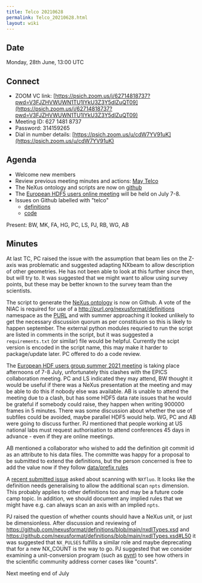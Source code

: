 ```yaml
---
title: Telco 20210628
permalink: Telco_20210628.html
layout: wiki
---
```


Date
----

Monday, 28th June, 13:00 UTC

<!-- end of autogeneration -->

Connect
-------
* ZOOM VC link: [https://psich.zoom.us/j/62714818737?pwd=V3FJZHVWUWN1TU1IYkU3Z3Y5dlZuQT09](https://psich.zoom.us/j/62714818737?pwd=V3FJZHVWUWN1TU1IYkU3Z3Y5dlZuQT09)
* Meeting ID:   627 1481 8737
* Password:     314159265
* Dial in number details: [https://psich.zoom.us/u/cdW7YV91uK](https://psich.zoom.us/u/cdW7YV91uK)


Agenda
------
   * Welcome new members
   * Review previous meeting minutes and actions: [May Telco](Telco_20210505.md)
   * The NeXus ontology and scripts are now on [github](https://github.com/nexusformat/NeXusOntology)
   * The [European HDF5 users online meeting](https://www.hdfgroup.org/hug/europeanhug21/) will be held on July 7-8.
   * Issues on Github labelled with "telco"
     * [definitions](https://github.com/nexusformat/definitions/issues?q=is%3Aopen+is%3Aissue+label%3Atelco)
     * [code](https://github.com/nexusformat/code/issues?q=is%3Aopen+is%3Aissue+label%3Atelco)

Present: BW, MK, FA, HG, PC, LS, PJ, RB, WG, AB

Minutes
-------

At last TC, PC raised the issue with the assumption that beam lies on the Z-axis was problematic and suggested adapting NXbeam to allow description of other geometries. He has not been able to look at this further since then, but will try to. It was suggested that we might want to allow using survey points, but these may be better known to the survey team than the scientists.  

The script to generate the [NeXus ontology](https://github.com/nexusformat/NeXusOntology) is now on Github. A vote of the NIAC is required for use of a   http://purl.org/nexusformat/definitions namespace as the [PURL](https://en.wikipedia.org/wiki/Persistent_uniform_resource_locator) and with summer approaching it looked unlikely to get the necessary discussion quorum as per constitiuion so this is likely to happen september. The external python modules requried to run the script are listed in comments in the script, but it was suggested a `requirements.txt` (or similar) file would be helpful. Currently the scipt version is encoded in the script name, this may make it harder to package/update later. PC offered to do a code review. 

The [European HDF users group summer 2021 meeting](https://www.hdfgroup.org/hug/europeanhug21/) is taking place afternoons of 7-8 July, unfortunately this clashes with the EPICS collaboration meeting. PC and LS indicated they may attend, BW thought it would be useful if there was a NeXus presentation at the meeting and may be able to do this if nobody else was available. AB is unable to attend the meeting due to a clash, but has some HDF5 data rate issues that he would be grateful if somebody could raise, they happen when writing 900000 frames in 5 minutes. There was some discussion about whether the use of subfiles could be avoided, maybe parallel HDF5 would help. WG, PC and AB were going to discuss further. PJ mentioned that people working at US national labs must request authorisation to attend conferences 45 days in advance - even if they are online meetings.

AB mentioned a collaborator who wished to add the definition git commit id as an attribute to his data files. The committe was happy for a proposal to be submitted to extend the definitions, but the person concerned is free to add the value now if they follow [data/prefix rules](https://manual.nexusformat.org/datarules.html#index-4)

A [recent submitted issue](https://github.com/nexusformat/definitions/issues/933) asked about scanning with `NXfluo`. It looks like the definition needs generalising to allow the additional scan `npts` dimension. This probably applies to other definitions too and may be a future code camp topic. In addition, we should document any implied rules that we might have e.g. can always scan an axis with an implied `npts`.

PJ raised the question of whether counts should have a NeXus unit, or just be dimensionless. After discussion and reviewing of https://github.com/nexusformat/definitions/blob/main/nxdlTypes.xsd and https://github.com/nexusformat/definitions/blob/main/nxdlTypes.xsd#L50 it was suggested that `NX_PULSES` fulfills a similar role and maybe deprecating that for a new NX_COUNT is the way to go. PJ suggested that we consider examining a unit-conversion program (such as [pynt](https://github.com/rags/pynt)) to see how others in the scientific community address corner cases like "counts".

Next meeting end of July
